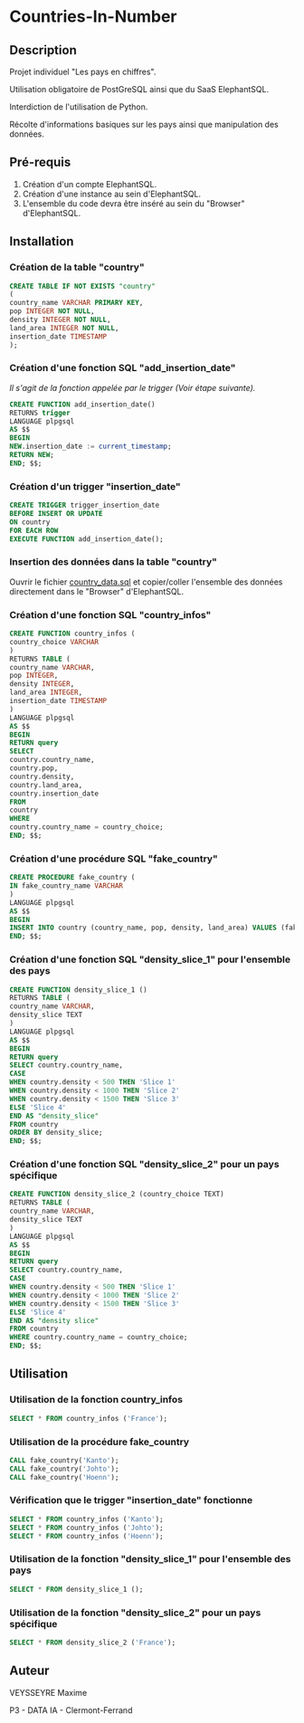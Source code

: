 # Countries-In-Number

## **Description**

Projet individuel "Les pays en chiffres".

Utilisation obligatoire de PostGreSQL ainsi que du SaaS ElephantSQL. 

Interdiction de l'utilisation de Python.

Récolte d'informations basiques sur les pays ainsi que manipulation des données.


## **Pré-requis**

1. Création d'un compte ElephantSQL.
2. Création d'une instance au sein d'ElephantSQL.
3. L'ensemble du code devra être inséré au sein du "Browser" d'ElephantSQL.


## **Installation**

### Création de la table "country"

```sql
CREATE TABLE IF NOT EXISTS "country"
(
country_name VARCHAR PRIMARY KEY,
pop INTEGER NOT NULL,
density INTEGER NOT NULL,
land_area INTEGER NOT NULL,
insertion_date TIMESTAMP
);
```


### Création d'une fonction SQL "add_insertion_date"

*Il s'agit de la fonction appelée par le trigger (Voir étape suivante).*

```sql
CREATE FUNCTION add_insertion_date()
RETURNS trigger 
LANGUAGE plpgsql
AS $$
BEGIN
NEW.insertion_date := current_timestamp;
RETURN NEW;
END; $$; 
```


### Création d'un trigger "insertion_date"

```sql
CREATE TRIGGER trigger_insertion_date
BEFORE INSERT OR UPDATE
ON country
FOR EACH ROW
EXECUTE FUNCTION add_insertion_date(); 
```


### Insertion des données dans la table "country"

Ouvrir le fichier [country_data.sql](https://github.com/MaximeVeysseyre/Countries-In-Number/blob/master/country_data.sql) et copier/coller l'ensemble des données directement dans le "Browser" d'ElephantSQL.


### Création d'une fonction SQL "country_infos"

```sql
CREATE FUNCTION country_infos (
country_choice VARCHAR
) 
RETURNS TABLE (
country_name VARCHAR,
pop INTEGER,
density INTEGER,
land_area INTEGER,
insertion_date TIMESTAMP
) 
LANGUAGE plpgsql
AS $$
BEGIN
RETURN query
SELECT
country.country_name,
country.pop,
country.density,
country.land_area,
country.insertion_date
FROM
country
WHERE
country.country_name = country_choice;
END; $$; 
```


### Création d'une procédure SQL "fake_country"

```sql
CREATE PROCEDURE fake_country (
IN fake_country_name VARCHAR
)
LANGUAGE plpgsql
AS $$
BEGIN
INSERT INTO country (country_name, pop, density, land_area) VALUES (fake_country_name, 10000000 * RANDOM(), 1000 * RANDOM(), 10000000 * RANDOM());
END; $$; 
```


### Création d'une fonction SQL "density_slice_1" pour l'ensemble des pays

```sql
CREATE FUNCTION density_slice_1 ()
RETURNS TABLE (
country_name VARCHAR,
density_slice TEXT
)
LANGUAGE plpgsql
AS $$
BEGIN
RETURN query
SELECT country.country_name,
CASE
WHEN country.density < 500 THEN 'Slice 1'
WHEN country.density < 1000 THEN 'Slice 2'
WHEN country.density < 1500 THEN 'Slice 3'
ELSE 'Slice 4'
END AS "density_slice"
FROM country
ORDER BY density_slice;
END; $$; 
```


### Création d'une fonction SQL "density_slice_2" pour un pays spécifique

```sql
CREATE FUNCTION density_slice_2 (country_choice TEXT)
RETURNS TABLE (
country_name VARCHAR,
density_slice TEXT
)
LANGUAGE plpgsql
AS $$
BEGIN
RETURN query
SELECT country.country_name,
CASE 
WHEN country.density < 500 THEN 'Slice 1'
WHEN country.density < 1000 THEN 'Slice 2'
WHEN country.density < 1500 THEN 'Slice 3'
ELSE 'Slice 4' 
END AS "density slice"
FROM country
WHERE country.country_name = country_choice;
END; $$;
```


## **Utilisation**

### Utilisation de la fonction country_infos

```sql
SELECT * FROM country_infos ('France');
```


### Utilisation de la procédure fake_country

```sql
CALL fake_country('Kanto');
CALL fake_country('Johto');
CALL fake_country('Hoenn');
```


### Vérification que le trigger "insertion_date" fonctionne

```sql
SELECT * FROM country_infos ('Kanto');
SELECT * FROM country_infos ('Johto');
SELECT * FROM country_infos ('Hoenn');
```


### Utilisation de la fonction "density_slice_1" pour l'ensemble des pays

```sql
SELECT * FROM density_slice_1 ();
```


### Utilisation de la fonction "density_slice_2" pour un pays spécifique

```sql
SELECT * FROM density_slice_2 ('France');
```


## **Auteur**

VEYSSEYRE Maxime

P3 - DATA IA - Clermont-Ferrand

